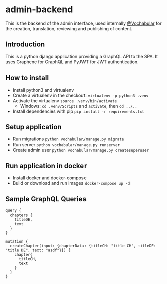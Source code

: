 # admin-backend

This is the backend of the admin interface, used internally [@Vochabular](https://www.vochabular.ch) for the creation, translation, reviewing and publishing of content.

## Introduction

This is a python django application providing a GraphQL API to the SPA. It uses Graphene for GraphQL and PyJWT for JWT authentication.

## How to install

- Install python3 and virtualenv
- Create a virtualenv in the checkout: `virtualenv -p python3 .venv`
- Activate the virtualenv `source .venv/bin/activate`
    - Windows: `cd .venv/Scripts` and `activate`, then `cd ../..`
- Install dependencies with pip `pip install -r requirements.txt`

## Setup application

- Run migrations `python vochabular/manage.py migrate`
- Run server `python vochabular/manage.py runserver`
- Create admin user `python vochabular/manage.py createsuperuser`

## Run application in docker

- Install docker and docker-compose
- Build or download and run images `docker-compose up -d`

## Sample GraphQL Queries

```
query {
  chapters {
    titleDE,
    text
  }
}
```

```
mutation {
  createChapter(input: {chapterData: {titleCH: "title CH", titleDE: "title DE", text: "asdf"}}) {
    chapter{
      titleCH,
      text
    }
  }
}
```
